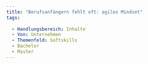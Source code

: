 ```yaml
---
title: "Berufsanfängern fehlt oft: agiles Mindset"
tags:
  
  - Handlungsbereich: Inhalte
  - Von: Unternehmen
  - Themenfeld: Softskills
  - Bachelor
  - Master
---
```

